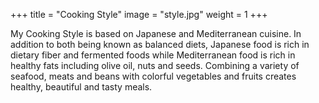 +++
title  = "Cooking Style"
image  = "style.jpg"
weight = 1
+++

My Cooking Style is based on Japanese and Mediterranean cuisine. In
addition to both being known as balanced diets, Japanese food is rich
in dietary fiber and fermented foods while Mediterranean food is rich
in healthy fats including olive oil, nuts and seeds.  Combining a
variety of seafood, meats and beans with colorful vegetables and
fruits creates healthy, beautiful and tasty meals.


